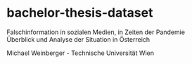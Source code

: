 # bachelor-thesis-dataset
Falschinformation in sozialen Medien, in Zeiten der Pandemie  
Überblick und Analyse der Situation in Österreich

Michael Weinberger - Technische Universität Wien

